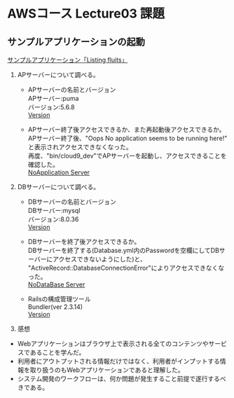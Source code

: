 # AWSコース Lecture03 課題
## サンプルアプリケーションの起動
[サンプルアプリケーション「Listing fluits」](./images/cloud9_Listingfruits.png)

1. APサーバーについて調べる。  
    - APサーバーの名前とバージョン  
      APサーバー:puma  
      バージョン:5.6.8   
      [Version](./version.png)

    - APサーバー終了後アクセスできるか、また再起動後アクセスできるか。  
      APサーバー終了後、"Oops No application seems to be running here!"  
      と表示されアクセスできなくなった。  
      再度、"bin/cloud9_dev"でAPサーバーを起動し、アクセスできることを確認した。  
      [NoApplication Server](./cloud9_noAP.png)

2. DBサーバーについて調べる。
    - DBサーバーの名前とバージョン  
      DBサーバー:mysql  
      バージョン:8.0.36  
      [Version](./version.png)
    - DBサーバーを終了後アクセスできるか。  
      DBサーバーを終了する(Database.yml内のPasswordを空欄にしてDBサーバーにアクセスできないようにした)と、
      "ActiveRecord::DatabaseConnectionError"によりアクセスできなくなった。  
      [NoDataBase Server](./cloud9_noDB)  

     - Railsの構成管理ツール  
      Bundler(ver 2.3.14)  
      [Version](./version.png)


3. 感想  
- Webアプリケーションはブラウザ上で表示される全てのコンテンツやサービスであることを学んだ。 
- 利用者にアウトプットされる情報だけではなく、利用者がインプットする情報を取り扱うのもWebアプリケーションであると理解した。
- システム開発のワークフローは、何か問題が発生すること前提で遂行するべきである。
